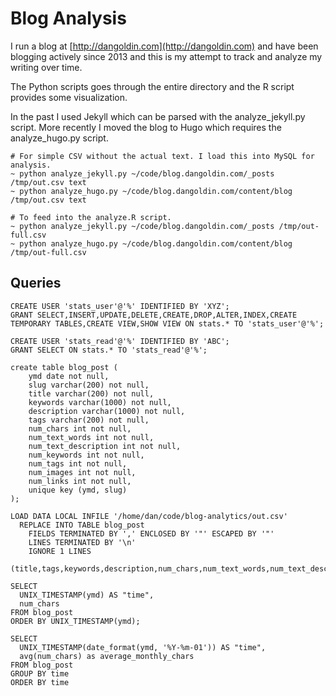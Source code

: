 # Blog Analysis

I run a blog at [http://dangoldin.com](http://dangoldin.com) and have been blogging actively since 2013 and this is my attempt to track and analyze my writing over time.

The Python scripts goes through the entire directory and the R script provides some visualization.

In the past I used Jekyll which can be parsed with the analyze_jekyll.py script. More recently I moved the blog to Hugo which requires the analyze_hugo.py script.

```
# For simple CSV without the actual text. I load this into MySQL for analysis. 
~ python analyze_jekyll.py ~/code/blog.dangoldin.com/_posts /tmp/out.csv text
~ python analyze_hugo.py ~/code/blog.dangoldin.com/content/blog /tmp/out.csv text

# To feed into the analyze.R script.
~ python analyze_jekyll.py ~/code/blog.dangoldin.com/_posts /tmp/out-full.csv
~ python analyze_hugo.py ~/code/blog.dangoldin.com/content/blog /tmp/out-full.csv
```

## Queries

```
CREATE USER 'stats_user'@'%' IDENTIFIED BY 'XYZ';
GRANT SELECT,INSERT,UPDATE,DELETE,CREATE,DROP,ALTER,INDEX,CREATE TEMPORARY TABLES,CREATE VIEW,SHOW VIEW ON stats.* TO 'stats_user'@'%';

CREATE USER 'stats_read'@'%' IDENTIFIED BY 'ABC';
GRANT SELECT ON stats.* TO 'stats_read'@'%';

create table blog_post (
    ymd date not null,
    slug varchar(200) not null,
    title varchar(200) not null,
    keywords varchar(1000) not null,
    description varchar(1000) not null,
    tags varchar(200) not null,
    num_chars int not null,
    num_text_words int not null,
    num_text_description int not null,
    num_keywords int not null,
    num_tags int not null,
    num_images int not null,
    num_links int not null,
    unique key (ymd, slug)
);

LOAD DATA LOCAL INFILE '/home/dan/code/blog-analytics/out.csv'
  REPLACE INTO TABLE blog_post
    FIELDS TERMINATED BY ',' ENCLOSED BY '"' ESCAPED BY '"'
    LINES TERMINATED BY '\n'
    IGNORE 1 LINES
    (title,tags,keywords,description,num_chars,num_text_words,num_text_description,num_keywords,num_tags,num_images,num_links,ymd,slug);

SELECT
  UNIX_TIMESTAMP(ymd) AS "time",
  num_chars
FROM blog_post
ORDER BY UNIX_TIMESTAMP(ymd);

SELECT
  UNIX_TIMESTAMP(date_format(ymd, '%Y-%m-01')) AS "time",
  avg(num_chars) as average_monthly_chars
FROM blog_post
GROUP BY time
ORDER BY time
```
